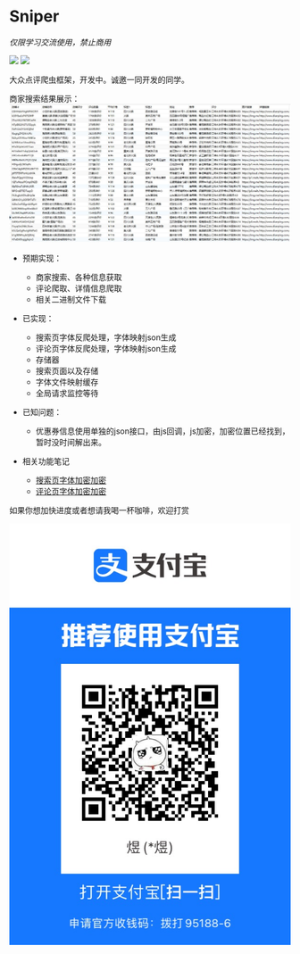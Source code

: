 # Sniper

*仅限学习交流使用，禁止商用*

[![](https://img.shields.io/badge/python-3-brightgreen.svg)](https://www.python.org/downloads/)
<a href="https://github.com/pnoker/iot-dc3/blob/master/LICENSE"><img src="https://img.shields.io/github/license/pnoker/iot-dc3.svg"></a>

大众点评爬虫框架，开发中。诚邀一同开发的同学。

商家搜索结果展示：
![image](./imgs/base_info.jpg)

- 预期实现：
  - 商家搜索、各种信息获取
  - 评论爬取、详情信息爬取
  - 相关二进制文件下载
 
- 已实现：
  - 搜索页字体反爬处理，字体映射json生成
  - 评论页字体反爬处理，字体映射json生成
  - 存储器
  - 搜索页面以及存储
  - 字体文件映射缓存
  - 全局请求监控等待
  
- 已知问题：
  - 优惠券信息使用单独的json接口，由js回调，js加密，加密位置已经找到，暂时没时间解出来。
  
- 相关功能笔记
  - [搜索页字体加密加密](http://www.sniper97.cn/index.php/note/carwler/3694/)
  - [评论页字体加密加密](http://www.sniper97.cn/index.php/note/carwler/3707/)

如果你想加快进度或者想请我喝一杯咖啡，欢迎打赏

![image](./imgs/zhifubao.jpg)